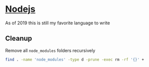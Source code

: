 # [Nodejs](https://nodejs.org)

As of 2019 this is still my favorite language to write

## Cleanup

Remove all `node_modules` folders recursively

```bash
find . -name 'node_modules' -type d -prune -exec rm -rf '{}' +
```
